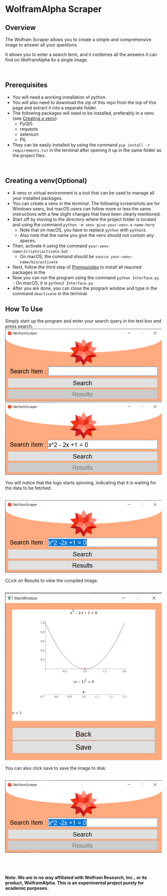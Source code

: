 # WolframAlpha Scraper

## Overview

The Wolfram Scraper allows you to create a simple and comprehensive image to answer all your questions.

It allows you to enter a search term, and it combines all the answers it can find on WolframAlpha ito a single image.

<br />

## Prerequisites

-   You will need a working installation of python.
-   You will also need to download the zip of this repo from the top of this page and extract it into a separate folder.
-   The following packages will need to be installed, preferably in a venv (see [Creating a venv](./README.md#creating-a-venvoptional)):
    -   PyQt5
    -   requests
    -   selenium
    -   PIL
-   They can be easily installed by using the command `pip install -r requirements.txt` in the terminal after opening it up in the same folder as the project files.

<br />

## Creating a venv(Optional)

-   A venv or virtual environment is a tool that can be used to manage all your installed packages.
-   You can create a venv in the _terminal_. The following screenshots are for Windows users, but macOS users can follow more or less the same instructions with a few slight changes that have been clearly mentioned.
-   Start off by moving to the directory where the project folder is located and using the command `python -m venv give-your-venv-a-name-here`
    -   Note that on macOS, you have to replace `python` with `python3`.
    -   Also note that the name you give the venv should not contain any spaces.
-   Then, activate it using the command `your-venv-name\Scripts\activate.bat`
    -   On macOS, the command should be `source your-venv-name/bin/activate`
-   Next, follow the third step of [Prerequisites](./README.md#prerequisites) to install all required packages in the
-   Now you can run the program using the command `python Interface.py` - On macOS, it is `python3 Interface.py`
-   After you are done, you can close the program window and type in the command `deactivate` in the terminal.
    <br />

## How To Use

Simply start up the program and enter your search query in the text box and press search.
<img src="README-assets/pic1.png" /><br />
<img src="README-assets/pic2.png" /><br />

<p>You will notice that the logo starts spinning, indicating that it is waiting for the data to be fetched.</p><br />
<img src="README-assets/pic4.png" /><br />
<p>CLick on Results to view the compiled image.</p><br />
<img src="README-assets/pic5.png" /><br />
<p>You can also click save to save the image to disk.</p><br />
<img src="README-assets/pic6.png" />

<br /><br />

#### Note: We are in no way affiliated with Wolfram Research, Inc., or its product, WolframAlpha. This is an experimental project purely for academic purposes. 